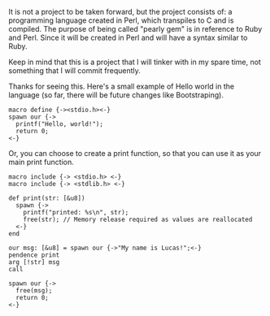 It is not a project to be taken forward, but the project consists of:
a programming language created in Perl, which transpiles to C and is compiled. The purpose of being called "pearly gem" is in reference to Ruby and Perl. Since it will be created in Perl and will have a syntax similar to Ruby.

Keep in mind that this is a project that I will tinker with in my spare time, not something that I will commit frequently.

Thanks for seeing this. Here's a small example of Hello world in the language (so far, there will be future changes like Bootstraping).

```pgem
macro define {-><stdio.h><-}
spawn our {->
  printf("Hello, world!");
  return 0;
<-}
```
Or, you can choose to create a print function, so that you can use it as your main print function.

```pgem
macro include {-> <stdio.h> <-}
macro include {-> <stdlib.h> <-}

def print(str: [&u8])
  spawn {-> 
    printf("printed: %s\n", str);
    free(str); // Memory release required as values ​​are reallocated
  <-}
end

our msg: [&u8] = spawn our {->"My name is Lucas!";<-}
pendence print
arg [!str] msg
call

spawn our {->
  free(msg);
  return 0;
<-}
```